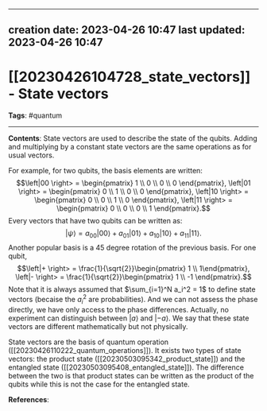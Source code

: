 
---
creation date: 2023-04-26 10:47
last updated: 2023-04-26 10:47
---
# [[20230426104728_state_vectors]] - State vectors
__Tags__: #quantum 

---
__Contents__: State vectors are used to describe the state of the qubits. Adding and multiplying by a constant state vectors are the same operations as for usual vectors.

For example, for two qubits, the basis elements are written:
$$\left|00 \right> = \begin{pmatrix} 1 \\ 0 \\ 0 \\ 0 \end{pmatrix}, \left|01 \right> = \begin{pmatrix} 0 \\ 1 \\ 0 \\ 0 \end{pmatrix}, \left|10 \right> = \begin{pmatrix} 0 \\ 0 \\ 1 \\ 0 \end{pmatrix}, \left|11 \right> = \begin{pmatrix} 0 \\ 0 \\ 0 \\ 1 \end{pmatrix}.$$
Every vectors that have two qubits can be written as:
$$\left|\psi \right> = a_{00}\left|00 \right> + a_{01}\left|01 \right> + a_{10}\left|10 \right> + a_{11}\left|11 \right>.$$
Another popular basis is a $45$ degree rotation of the previous basis. For one qubit,
$$\left|+ \right> = \frac{1}{\sqrt{2}}\begin{pmatrix} 1 \\ 1\end{pmatrix}, \left|- \right> = \frac{1}{\sqrt{2}}\begin{pmatrix} 1 \\ -1 \end{pmatrix}.$$
Note that it is always assumed that $\sum_{i=1}^N a_i^2 = 1$ to define state vectors (becaise the $a_i^2$ are probabilities). And we can not assess the phase directly, we have only access to the phase differences. Actually, no experiment can distinguish between $\left| a \right>$ and $\left| -a \right>$. We say that these state vectors are different mathematically but not physically. 

State vectors are the basis of quantum operation ([[20230426110222_quantum_operations]]). It exists two types of state vectors: the product state ([[20230503095342_product_state]]) and the entangled state ([[20230503095408_entangled_state]]). The difference between the two is that product states can be written as the product of the qubits while this is not the case for the entangled state.

__References__:



